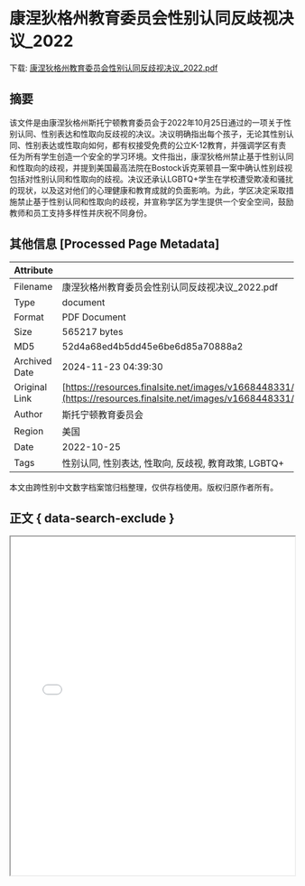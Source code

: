 # 康涅狄格州教育委员会性别认同反歧视决议_2022

<!-- tcd_download_link -->
下载: <a href="康涅狄格州教育委员会性别认同反歧视决议_2022.pdf" download>康涅狄格州教育委员会性别认同反歧视决议_2022.pdf</a>
<!-- tcd_download_link_end -->

## 摘要

<!-- tcd_abstract -->
该文件是由康涅狄格州斯托宁顿教育委员会于2022年10月25日通过的一项关于性别认同、性别表达和性取向反歧视的决议。决议明确指出每个孩子，无论其性别认同、性别表达或性取向如何，都有权接受免费的公立K-12教育，并强调学区有责任为所有学生创造一个安全的学习环境。文件指出，康涅狄格州禁止基于性别认同和性取向的歧视，并提到美国最高法院在Bostock诉克莱顿县一案中确认性别歧视包括对性别认同和性取向的歧视。决议还承认LGBTQ+学生在学校遭受欺凌和骚扰的现状，以及这对他们的心理健康和教育成就的负面影响。为此，学区决定采取措施禁止基于性别认同和性取向的歧视，并宣称学区为学生提供一个安全空间，鼓励教师和员工支持多样性并庆祝不同身份。

<!-- tcd_abstract_end -->

## 其他信息 [Processed Page Metadata]

| Attribute       | Value                                  |
|-----------------|----------------------------------------|
| Filename        | 康涅狄格州教育委员会性别认同反歧视决议_2022.pdf                             |
| Type            | document                                 |
| Format          | PDF Document                               |
| Size            | 565217 bytes                           |
| MD5             | 52d4a68ed4b5dd45e6be6d85a70888a2                                  |
| Archived Date   | 2024-11-23 04:39:30                             |
| Original Link   | [https://resources.finalsite.net/images/v1668448331/stonington/d2gewfoa1s72dqtwuhfn/ResolutionMandarin.pdf](https://resources.finalsite.net/images/v1668448331/stonington/d2gewfoa1s72dqtwuhfn/ResolutionMandarin.pdf)                         |
| Author          | 斯托宁顿教育委员会                               |
| Region          | 美国                               |
| Date            | 2022-10-25                                 |
| Tags            | 性别认同, 性别表达, 性取向, 反歧视, 教育政策, LGBTQ+                                 |

本文由跨性别中文数字档案馆归档整理，仅供存档使用。版权归原作者所有。


## 正文 { data-search-exclude }

<!-- tcd_main_text -->
<iframe src="../康涅狄格州教育委员会性别认同反歧视决议_2022.pdf" width="100%" height="600px">
    <p>无法显示PDF，请下载查看。</p>
</iframe>
<!-- tcd_main_text_end -->

